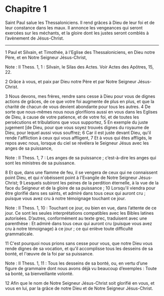 # Chapitre 1

Saint Paul salue les Thessaloniciens.
Il rend grâces à Dieu de leur foi et de leur constance dans les maux.
Il annonce les vengeances qui seront exercées sur les méchants, et la gloire dont les justes seront comblés à l’avènement de Jésus-Christ.

***

1 Paul et Silvain, et Timothée, à l'Eglise des Thessaloniciens, en Dieu notre Père, et en Notre Seigneur Jésus-Christ,

<span class="bible-note">Note : </span> II Thess. 1, 1 : Silvain, le Silas des Actes. Voir Actes des Apôtres, 15, 22.

2 Grâce à vous, et paix par Dieu notre Père et par Notre Seigneur Jésus-Christ.


3 Nous devons, mes frères, rendre sans cesse à Dieu pour vous de dignes actions de grâces, de ce que votre foi augmente de plus en plus, et que la charité de chacun de vous devient abondante pour tous les autres. 4 De sorte que nous-mêmes nous nous glorifiions aussi en vous dans les Eglises de Dieu, à cause de votre patience, et de votre foi, et de toutes les persécutions et tribulations que vous supportez, 5 En exemple du juste jugement [de Dieu, pour que vous soyez trouvés dignes du royaume de Dieu, pour lequel aussi vous souffrez; 6 Car il est juste devant Dieu, qu'il rende l'affliction à ceux qui vous affligent, 7 Et à vous qui êtes affligés, le repos avec nous, lorsque du ciel se révélera le Seigneur Jésus avec les anges de sa puissance,

<span class="bible-note">Note : </span> II Thess. 1, 7 : Les anges de sa puissance ; c’est-à-dire les anges qui sont les ministres de sa puissance.

8 Et que, dans une flamme de feu, il se vengera de ceux qui ne connaissent point Dieu, et qui n'obéissent point à l'Evangile de Notre Seigneur Jésus-Christ; 9 Lesquels subiront les peines de la perdition éternelle, à la vue de la face du Seigneur et de la gloire de sa puissance ; 10 Lorsqu'il viendra pour être glorifié dans ses saints, et admiré dans tous ceux qui auront cru ; puisque vous avez cru à notre témoignage touchant ce jour.

<span class="bible-note">Note : </span> II Thess. 1, 10 : Touchant ce jour, ou bien en vue, dans l’attente de ce jour. Ce sont les seules interprétations compatibles avec les Bibles latines autorisées. D’autres, conformément au texte grec, traduisent avec une parenthèse : Et admiré dans tous ceux qui auront cru (puisque vous avez cru à notre témoignage) à ce jour ; ce qui enlève toute difficulté grammaticale.


11 C'est pourquoi nous prions sans cesse pour vous, que notre Dieu vous rende dignes de sa vocation, et qu'il accomplisse tous les desseins de sa bonté, et l'œuvre de la foi par sa puissance.

<span class="bible-note">Note : </span> II Thess. 1, 11 : Tous les desseins de sa bonté, ou, en vertu d’une figure de grammaire dont nous avons déjà vu beaucoup d’exemples : Toute sa bonté, sa bienveillante volonté.

12 Afin que le nom de Notre Seigneur Jésus-Christ soit glorifié en vous, et vous en lui, par la grâce de notre Dieu et de Notre Seigneur Jésus-Christ.


